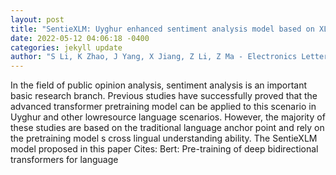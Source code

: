 ```yaml
--- 
layout: post 
title: "SentieXLM: Uyghur enhanced sentiment analysis model based on XLM" 
date: 2022-05-12 04:06:18 -0400 
categories: jekyll update 
author: "S Li, K Zhao, J Yang, X Jiang, Z Li, Z Ma - Electronics Letters" 
--- 
```

In the field of public opinion analysis, sentiment analysis is an important basic research branch. Previous studies have successfully proved that the advanced transformer pretraining model can be applied to this scenario in Uyghur and other lowresource language scenarios. However, the majority of these studies are based on the traditional language anchor point and rely on the pretraining model s cross lingual understanding ability. The SentieXLM model proposed in this paper Cites: Bert: Pre-training of deep bidirectional transformers for language